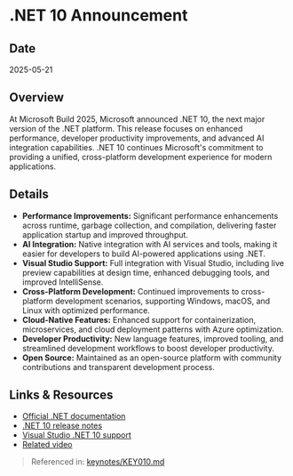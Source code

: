 # .NET 10 Announcement

## Date
2025-05-21

## Overview
At Microsoft Build 2025, Microsoft announced .NET 10, the next major version of the .NET platform. This release focuses on enhanced performance, developer productivity improvements, and advanced AI integration capabilities. .NET 10 continues Microsoft's commitment to providing a unified, cross-platform development experience for modern applications.

## Details
- **Performance Improvements:** Significant performance enhancements across runtime, garbage collection, and compilation, delivering faster application startup and improved throughput.
- **AI Integration:** Native integration with AI services and tools, making it easier for developers to build AI-powered applications using .NET.
- **Visual Studio Support:** Full integration with Visual Studio, including live preview capabilities at design time, enhanced debugging tools, and improved IntelliSense.
- **Cross-Platform Development:** Continued improvements to cross-platform development scenarios, supporting Windows, macOS, and Linux with optimized performance.
- **Cloud-Native Features:** Enhanced support for containerization, microservices, and cloud deployment patterns with Azure optimization.
- **Developer Productivity:** New language features, improved tooling, and streamlined development workflows to boost developer productivity.
- **Open Source:** Maintained as an open-source platform with community contributions and transparent development process.

## Links & Resources
- [Official .NET documentation](https://docs.microsoft.com/dotnet/)
- [.NET 10 release notes](https://docs.microsoft.com/dotnet/core/release-notes/)
- [Visual Studio .NET 10 support](https://docs.microsoft.com/visualstudio/)
- [Related video](https://build.microsoft.com/en-US/ondemand/dotnet-10)

> Referenced in: [keynotes/KEY010.md](../keynotes/KEY010/KEY010-transcript-based-report.md)